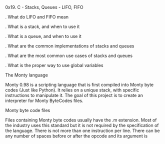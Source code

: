 0x19. C - Stacks, Queues - LIFO, FIFO

. What do LIFO and FIFO mean

. What is a stack, and when to use it

. What is a queue, and when to use it

. What are the common implementations of stacks and queues

. What are the most common use cases of stacks and queues

. What is the proper way to use global variables


The Monty language


Monty 0.98 is a scripting language that is first compiled into Monty byte codes (Just like Python). It relies on a unique stack, with specific instructions to manipulate it. The goal of this project is to create an interpreter for Monty ByteCodes files.




Monty byte code files


Files containing Monty byte codes usually have the .m extension. Most of the industry uses this standard but it is not required by the specification of the language. There is not more than one instruction per line. There can be any number of spaces before or after the opcode and its argument is 